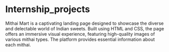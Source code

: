 # Internship_projects
Mithai Mart is a captivating landing page designed to showcase the diverse and delectable world of Indian sweets. Built using HTML and CSS, the page offers an immersive visual experience, featuring high-quality images of various mithai types. The platform provides essential information about each mithai.
